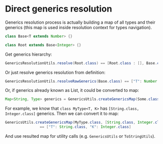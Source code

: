 # Direct generics resolution

Generics resolution process is actually building a map of all types and their generics
(this map is used inside resolution context for types navigation).

```java
class Base<T extends Number> {}

class Root extends Base<Integer> {}
```

Get generics hierarchy:

```java
GenericsResolutionUtils.resolve(Root.class) == [Root.class : [], Base.class: ["T": Integer.class]];
``` 

Or just resolve generics resolution from definition:

```java
GenericsResolutionUtils.resolveRawGenerics(Base.class) == ["T": Number.class ];
```

Or, if generics already known as List, it could be converted to map:

```java
Map<String, Type> generics = GenericsUtils.createGenericsMap(Some.class, knownGenericsList);
``` 

For example, we know that `class MyType<T, K>` has `[String.class, Integer.class]` generics.
Then we can convert it to map: 

```java
GenericsUtils.createGenericsMap(MyType.class, [String.class, Integer.class]) 
                == ["T": String.class, "K": Integer.class]
```

And use resulted map for utility calls (e.g. `GenericsUtils` or `ToStringUtils`).